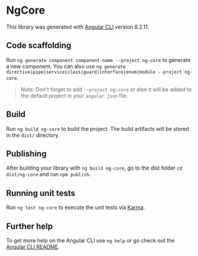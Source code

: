 # NgCore

This library was generated with [Angular CLI](https://github.com/angular/angular-cli) version 8.2.11.

## Code scaffolding

Run `ng generate component component-name --project ng-core` to generate a new component. You can also use `ng generate directive|pipe|service|class|guard|interface|enum|module --project ng-core`.
> Note: Don't forget to add `--project ng-core` or else it will be added to the default project in your `angular.json` file. 

## Build

Run `ng build ng-core` to build the project. The build artifacts will be stored in the `dist/` directory.

## Publishing

After building your library with `ng build ng-core`, go to the dist folder `cd dist/ng-core` and run `npm publish`.

## Running unit tests

Run `ng test ng-core` to execute the unit tests via [Karma](https://karma-runner.github.io).

## Further help

To get more help on the Angular CLI use `ng help` or go check out the [Angular CLI README](https://github.com/angular/angular-cli/blob/master/README.md).
